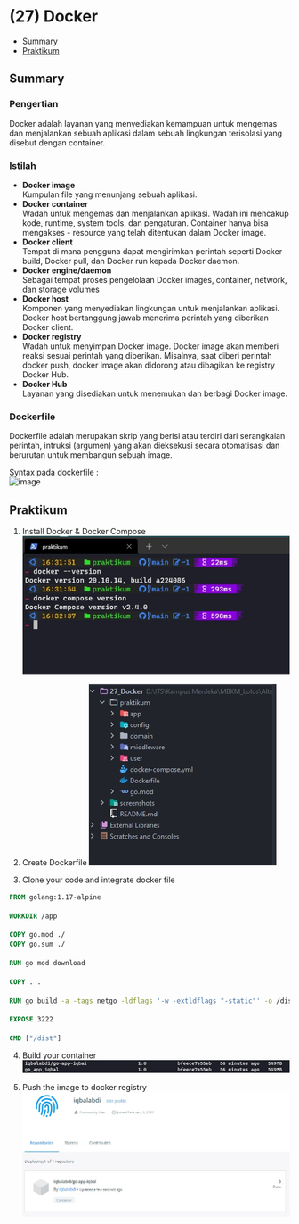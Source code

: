 # (27) Docker

- [Summary](#Summary)
- [Praktikum](#Praktikum)

## Summary

### Pengertian
Docker adalah layanan yang menyediakan kemampuan untuk mengemas dan menjalankan sebuah aplikasi dalam sebuah lingkungan terisolasi yang disebut dengan container.

### Istilah
- __Docker image__  
Kumpulan file yang menunjang sebuah aplikasi.
- __Docker container__    
Wadah untuk mengemas dan menjalankan aplikasi. Wadah ini mencakup kode, runtime, system tools, dan pengaturan. Container hanya bisa mengakses - resource yang telah ditentukan dalam Docker image.
- __Docker client__    
Tempat di mana pengguna dapat mengirimkan perintah seperti Docker build, Docker pull, dan Docker run kepada Docker daemon.
- __Docker engine/daemon__    
Sebagai tempat proses pengelolaan Docker images, container, network, dan storage volumes
- __Docker host__  
Komponen yang menyediakan lingkungan untuk menjalankan aplikasi. Docker host bertanggung jawab menerima perintah yang diberikan Docker client.
- __Docker registry__    
Wadah untuk menyimpan Docker image. Docker image akan memberi reaksi sesuai perintah yang diberikan. Misalnya, saat diberi perintah docker push, docker image akan didorong atau dibagikan ke registry Docker Hub.
- __Docker Hub__    
Layanan yang disediakan untuk menemukan dan berbagi Docker image.

### Dockerfile
Dockerfile adalah merupakan skrip yang berisi atau terdiri dari serangkaian perintah, intruksi (argumen) yang akan dieksekusi secara otomatisasi dan berurutan untuk membangun sebuah image.

Syntax pada dockerfile :  
![image](https://user-images.githubusercontent.com/75016595/163788160-6dfc8f7e-09dd-474d-9984-8eb5da46468f.png)

## Praktikum
1. Install Docker & Docker Compose  
![image](./screenshots/1.jpg)

2. Create Dockerfile
![image](./screenshots/2.jpg)

3. Clone your code and integrate docker file
```Dockerfile
FROM golang:1.17-alpine

WORKDIR /app

COPY go.mod ./
COPY go.sum ./

RUN go mod download

COPY . .

RUN go build -a -tags netgo -ldflags '-w -extldflags "-static"' -o /dist ./app/main.go 

EXPOSE 3222

CMD ["/dist"]
```
4. Build your container
![image](./screenshots/4.jpg)

5. Push the image to docker registry
![image](./screenshots/5.jpg)
